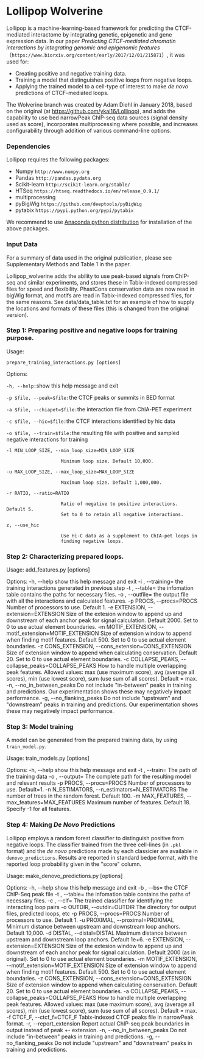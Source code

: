 # Lollipop Wolverine

Lollipop is a machine-learning-based framework for predicting the CTCF-mediated interactome by integrating genetic, epigenetic and gene expression data. In our paper *Predicting CTCF-mediated chromatin interactions by integrating genomic and epigenomic features*（`https://www.biorxiv.org/content/early/2017/12/01/215871`）, it was used for:

* Creating positive and negative training data.
* Training a model that distinguishes positive loops from negative loops.
* Applying the trained model to a cell-type of interest to make *de novo* predictions of CTCF-mediated loops. 

The Wolverine branch was created by Adam Diehl in January 2018, based on the original (at https://github.com/ykai16/Lollipop), and adds the capability to use bed narrowPeak ChIP-seq data sources (signal density used as score), incorporates multiprocessing where possible, and increases configurability through addition of various command-line options.

### Dependencies
Lollipop requires the following packages:


* Numpy `http://www.numpy.org`
* Pandas `http://pandas.pydata.org`
* Scikit-learn `http://scikit-learn.org/stable/`
* HTSeq `https://htseq.readthedocs.io/en/release_0.9.1/`
* multiprocessing
* pyBigWig `https://github.com/deeptools/pyBigWig`
* pytabix `https://pypi.python.org/pypi/pytabix`

We recommend to use [Anaconda python distribution](https://www.anaconda.com/what-is-anaconda/) for installation of the above packages.


### Input Data

For a summary of data used in the original publication, please see Supplementary Methods and Table 1 in the paper.

Lollipop_wolverine adds the ability to use peak-based signals from ChIP-seq and similar experiments, and stores these in Tabix-indexed compressed files for speed and flexibility. PhastCons conservation data are now read in bigWig format, and motifs are read in Tabix-indexed compressed files, for the same reasons. See data/data_table.txt for an example of how to supply the locations and formats of these files (this is changed from the original version).


### Step 1: Preparing positive and negative loops for training purpose.

Usage:

`prepare_training_interactions.py [options]`

Options:

  `-h, --help:`show this help message and exit
  
  `-p $file, --peak=$file:`the CTCF peaks or summits in BED format
  
  `-a $file, --chiapet=$file:`the interaction file from ChIA-PET experiment
  
  `-c $file, --hic=$file:`the CTCF interactions identified by hic data
  
  `-o $file, --train=$file:`the resulting file with positive and sampled negative interactions for training
			
  `-l MIN_LOOP_SIZE, --min_loop_size=MIN_LOOP_SIZE`
  
                        Minimum loop size. Default 10,000.
			
  `-u MAX_LOOP_SIZE, --max_loop_size=MAX_LOOP_SIZE`
  
                        Maximum loop size. Default 1,000,000.
			
  `-r RATIO, --ratio=RATIO`
  
                        Ratio of negative to positive interactions. Default 5.
                        Set to 0 to retain all negative interactions.
			
  `z, --use_hic`
  
                        Use Hi-C data as a supplement to ChIA-pet loops in
                        finding negative loops.
																															  
### Step 2: Characterizing prepared loops.

Usage: add_features.py [options]

Options:
  -h, --help            show this help message and exit
  -i <file>, --training=<file>
                        the training interactions generated in previous step
  -t <file>, --table=<file>
                        the infomation table contains the paths for necessary
                        files.
  -o <file>, --outfile=<file>
                        the output file with all the interactions and
                        calculated features.
  -p PROCS, --procs=PROCS
                        Number of processors to use. Default 1.
  -e EXTENSION, --extension=EXTENSION
                        Size of the extesion window to append up and
                        downstream of each anchor peak for signal calculation.
                        Default 2000. Set to 0 to use actual element
                        boundaries.
  -m MOTIF_EXTENSION, --motif_extension=MOTIF_EXTENSION
                        Size of extension window to append when finding motif
                        features. Default 500. Set to 0 to use actual element
                        boundaries.
  -z CONS_EXTENSION, --cons_extension=CONS_EXTENSION
                        Size of extension window to append when calculating
                        conservation. Default 20. Set to 0 to use actual
                        element boundaries.
  -c COLLAPSE_PEAKS, --collapse_peaks=COLLAPSE_PEAKS
                        How to handle multiple overlapping peak features.
                        Allowed values: max (use maximum score), avg (average
                        all scores), min (use lowest score), sum (use sum of
                        all scores). Default = max.
  -n, --no_in_between_peaks
                        Do not include "in-between" peaks in training and
                        predictions. Our experimentation shows these may
			negatively impact performance.
  -g, --no_flanking_peaks
                        Do not include "upstream" and "downstream" peaks in
                        training and predictions. Our experimentation shows
			these may negatively impact performance.


### Step 3: Model training

A model can be generated from the prepared training data, by using `train_model.py`.

Usage: train_models.py [options]

Options:
  -h, --help            show this help message and exit
  -t <file>, --train=<file>
                        The path of the training data
  -o <file>, --output=<file>
                        The complete path for the resulting model and relevant
                        results
  -p PROCS, --procs=PROCS
                        Number of processors to use. Default=1.
  -n N_ESTIMATORS, --n_estimators=N_ESTIMATORS
                        The number of trees in the random forest. Default 100.
  -m MAX_FEATURES, --max_features=MAX_FEATURES
                        Maximum number of features. Default 18. Specify -1 for
                        all features.


### Step 4: Making *De Novo* Predictions

Lollipop employs a random forest classifier to distinguish positive from negative loops. The classifier trained from the three cell-lines (in `.pkl` format) and the *de novo* predictions made by each classicier are available in `denovo_predictions`. Results are reported in standard bedpe format, with the reported loop probability given in the "score" column.


Usage: make_denovo_predictions.py [options]

Options:
  -h, --help            show this help message and exit
  -b <file>, --bs=<file>
                        the CTCF ChIP-Seq peak file
  -t <file>, --table=<file>
                        the infomation table contains the paths of necessary
                        files.
  -c <file>, --clf=<file>
                        The trained classifier for identifying the interacting
                        loop pairs
  -o OUTDIR, --outdir=OUTDIR
                        The directory for output files, predicted loops, etc
  -p PROCS, --procs=PROCS
                        Number of processors to use. Default 1.
  -u PROXIMAL, --proximal=PROXIMAL
                        Minimum distance between upstream and downstream loop
                        anchors. Default 10,000.
  -d DISTAL, --distal=DISTAL
                        Maximum distance between upstream and downstream loop
                        anchors. Default 1e+6.
  -e EXTENSION, --extension=EXTENSION
                        Size of the extesion window to append up and
                        downstream of each anchor peak for signal calculation.
                        Default 2000 (as in original). Set to 0 to use actual
                        element boundaries.
  -m MOTIF_EXTENSION, --motif_extension=MOTIF_EXTENSION
                        Size of extension window to append when finding motif
                        features. Default 500. Set to 0 to use actual element
                        boundaries.
  -z CONS_EXTENSION, --cons_extension=CONS_EXTENSION
                        Size of extension window to append when calculating
                        conservation. Default 20. Set to 0 to use actual
                        element boundaries.
  -a COLLAPSE_PEAKS, --collapse_peaks=COLLAPSE_PEAKS
                        How to handle multiple overlapping peak features.
                        Allowed values: max (use maximum score), avg (average
                        all scores), min (use lowest score), sum (use sum of
                        all scores). Default = max.
  -f CTCF_F, --ctcf_f=CTCF_F
                        Tabix-indexed CTCF peaks file in narrowPeak format.
  -r, --report_extension
                        Report actual ChIP-seq peak boundaries in output
                        instead of peak +- extension.
  -n, --no_in_between_peaks
                        Do not include "in-between" peaks in training and
                        predictions.
  -g, --no_flanking_peaks
                        Do not include "upstream" and "downstream" peaks in
                        training and predictions.
